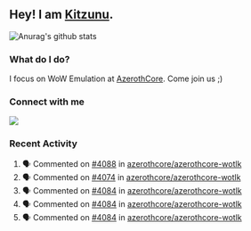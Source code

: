## Hey! I am [Kitzunu](https://Github.com/Kitzunu).

![Anurag's github stats](https://github-readme-stats.kitzunu.vercel.app/api?username=Kitzunu&show_icons=true)

### What do I do?

I focus on WoW Emulation at [AzerothCore](https://Github.com/AzerothCore). Come join us ;)

### Connect with me
[![](https://img.shields.io/badge/AzerothCore%20Discord-Connect%20with%20me!-green)](https://discord.com/invite/gkt4y2x)

### Recent Activity

<!--START_SECTION:activity-->
1. 🗣 Commented on [#4088](https://github.com/azerothcore/azerothcore-wotlk/issues/4088) in [azerothcore/azerothcore-wotlk](https://github.com/azerothcore/azerothcore-wotlk)
2. 🗣 Commented on [#4074](https://github.com/azerothcore/azerothcore-wotlk/issues/4074) in [azerothcore/azerothcore-wotlk](https://github.com/azerothcore/azerothcore-wotlk)
3. 🗣 Commented on [#4084](https://github.com/azerothcore/azerothcore-wotlk/issues/4084) in [azerothcore/azerothcore-wotlk](https://github.com/azerothcore/azerothcore-wotlk)
4. 🗣 Commented on [#4084](https://github.com/azerothcore/azerothcore-wotlk/issues/4084) in [azerothcore/azerothcore-wotlk](https://github.com/azerothcore/azerothcore-wotlk)
5. 🗣 Commented on [#4084](https://github.com/azerothcore/azerothcore-wotlk/issues/4084) in [azerothcore/azerothcore-wotlk](https://github.com/azerothcore/azerothcore-wotlk)
<!--END_SECTION:activity-->
